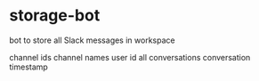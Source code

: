 # storage-bot

bot to store all Slack messages in workspace

channel ids
channel names
user id
all conversations
conversation timestamp
